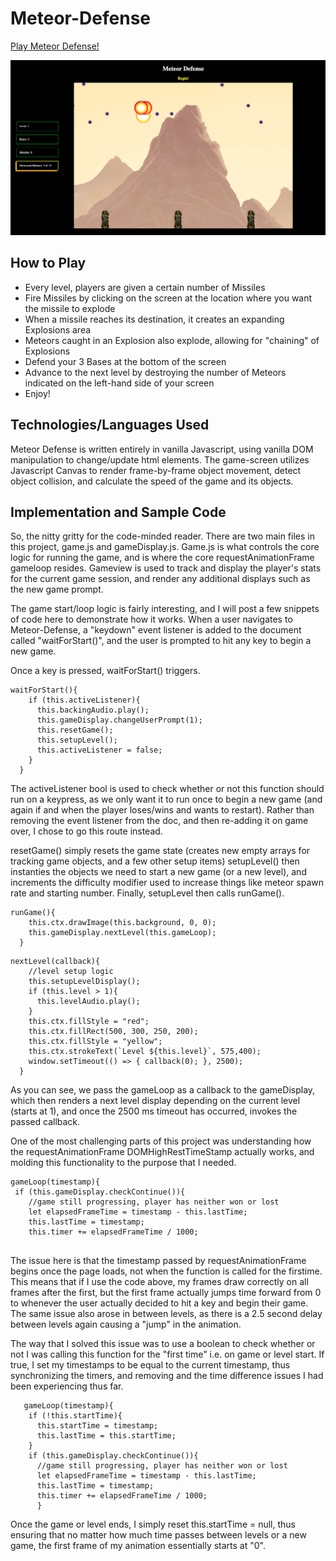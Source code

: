 # Meteor-Defense
[Play Meteor Defense!](https://willhops01.github.io/Meteor-Defense/)

![](assets/images/TitleScreenshot.png)

## How to Play
- Every level, players are given a certain number of Missiles
- Fire Missiles by clicking on the screen at the location where you want the missile to explode
- When a missile reaches its destination, it creates an expanding Explosions area
- Meteors caught in an Explosion also explode, allowing for "chaining" of Explosions
- Defend your 3 Bases at the bottom of the screen
- Advance to the next level by destroying the number of Meteors indicated on the left-hand side of your screen
- Enjoy!

## Technologies/Languages Used
Meteor Defense is written entirely in vanilla Javascript, using vanilla DOM manipulation to change/update html elements. 
The game-screen utilizes Javascript Canvas to render frame-by-frame object movement, detect object collision, and calculate the speed of the game and its objects.

## Implementation and Sample Code
So, the nitty gritty for the code-minded reader. There are two main files in this project, game.js and gameDisplay.js. Game.js is what controls the core logic for running the game, and is where the core requestAnimationFrame gameloop resides. Gameview is used to track and display the player's stats for the current game session, and render any additional displays such as the new game prompt.

The game start/loop logic is fairly interesting, and I will post a few snippets of code here to demonstrate how it works. When a user navigates to Meteor-Defense, a "keydown" event listener is added to the document called "waitForStart()", and the user is prompted to hit any key to begin a new game.

Once a key is pressed, waitForStart() triggers. 
```
waitForStart(){
    if (this.activeListener){
      this.backingAudio.play();
      this.gameDisplay.changeUserPrompt(1);
      this.resetGame();
      this.setupLevel();
      this.activeListener = false;
    }
  }
```
The activeListener bool is used to check whether or not this function should run on a keypress, as we only want it to run once to begin a new game (and again if and when the player loses/wins and wants to restart). Rather than removing the event listener from the doc, and then re-adding it on game over, I chose to go this route instead.

resetGame() simply resets the game state (creates new empty arrays for tracking game objects, and a few other setup items)
setupLevel() then instanties the objects we need to start a new game (or a new level), and increments the difficulty modifier used to increase things like meteor spawn rate and starting number. Finally, setupLevel then calls runGame().
```
runGame(){
    this.ctx.drawImage(this.background, 0, 0);    
    this.gameDisplay.nextLevel(this.gameLoop);
  }
```
```
nextLevel(callback){
    //level setup logic       
    this.setupLevelDisplay(); 
    if (this.level > 1){
      this.levelAudio.play(); 
    }
    this.ctx.fillStyle = "red";
    this.ctx.fillRect(500, 300, 250, 200);
    this.ctx.fillStyle = "yellow";
    this.ctx.strokeText(`Level ${this.level}`, 575,400);
    window.setTimeout(() => { callback(0); }, 2500);    
  }
  ```
  
  As you can see, we pass the gameLoop as a callback to the gameDisplay, which then renders a next level display depending on the current level (starts at 1), and once the 2500 ms timeout has occurred, invokes the passed callback.
  
  One of the most challenging parts of this project was understanding how the requestAnimationFrame DOMHighRestTimeStamp actually works, and molding this functionality to the purpose that I needed.
  
  ```
  gameLoop(timestamp){ 
   if (this.gameDisplay.checkContinue()){
      //game still progressing, player has neither won or lost
      let elapsedFrameTime = timestamp - this.lastTime;
      this.lastTime = timestamp;
      this.timer += elapsedFrameTime / 1000;
      
```
   The issue here is that the timestamp passed by requestAnimationFrame begins once the page loads, not when the function is called for the firstime.
   This means that if I use the code above, my frames draw correctly on all frames after the first, but the first frame actually jumps time forward from 0 to whenever the user actually decided to hit a key and begin their game. The same issue also arose in between levels, as there is a 2.5 second delay between levels again causing a "jump" in the animation.
   
   The way that I solved this issue was to use a boolean to check whether or not I was calling this function for the "first time" i.e. on game or level start. If true, I set my timestamps to be equal to the current timestamp, thus synchronizing the timers, and removing and the time difference issues I had been experiencing thus far.
```
   gameLoop(timestamp){  
    if (!this.startTime){
      this.startTime = timestamp;
      this.lastTime = this.startTime;
    }
    if (this.gameDisplay.checkContinue()){
      //game still progressing, player has neither won or lost
      let elapsedFrameTime = timestamp - this.lastTime;
      this.lastTime = timestamp;
      this.timer += elapsedFrameTime / 1000;
      }
```
Once the game or level ends, I simply reset this.startTime = null, thus ensuring that no matter how much time passes between levels or a new game, the first frame of my animation essentially starts at "0".
